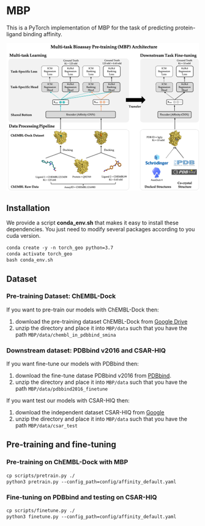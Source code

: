 # MBP
This is a PyTorch implementation of MBP for the task of predicting protein-ligand binding affinity.

![MBP_framework](./MBP_framework.png)

## Installation
We provide a script **conda_env.sh** that makes it easy to install these dependencies. You just need to modify several packages according to you cuda version.
```
conda create -y -n torch_geo python=3.7
conda activate torch_geo
bash conda_env.sh
```

## Dataset
### Pre-training Dataset: ChEMBL-Dock
If you want to pre-train our models with ChEMBL-Dock then:
1. download the pre-training dataset ChEMBL-Dock from [Google Drive](https://drive.google.com/file/d/1qX-xm5TjbQQdTIYupgx5JkRGmLPN-I6p/view?usp=share_link)
2. unzip the directory and place it into `MBP/data` such that you have the path `MBP/data/chembl_in_pdbbind_smina`

### Downstream dataset: PDBbind v2016 and CSAR-HIQ
If you want fine-tune our models with PDBbind then:
1. download the fine-tune datase PDBbind v2016 from [PDBbind](http://www.pdbbind.org.cn/).
2. unzip the directory and place it into `MBP/data` such that you have the path `MBP/data/pdbbind2016_finetune`

If you want test our models with CSAR-HIQ then:
1. download the independent dataset CSAR-HIQ from [Google](https://drive.google.com/file/d/1NGhylymFfNDLWiLuGBRFtO6U-JfhNmyG/view?usp=share_link)
2. unzip the directory and place it into `MBP/data` such that you have the path `MBP/data/csar_test`

## Pre-training and fine-tuning
### Pre-training on ChEMBL-Dock with MBP
```
cp scripts/pretrain.py ./
python3 pretrain.py --config_path=config/affinity_default.yaml
```

### Fine-tuning on PDBbind and testing on CSAR-HIQ
```
cp scripts/finetune.py ./
python3 finetune.py --config_path=config/affinity_default.yaml
```

